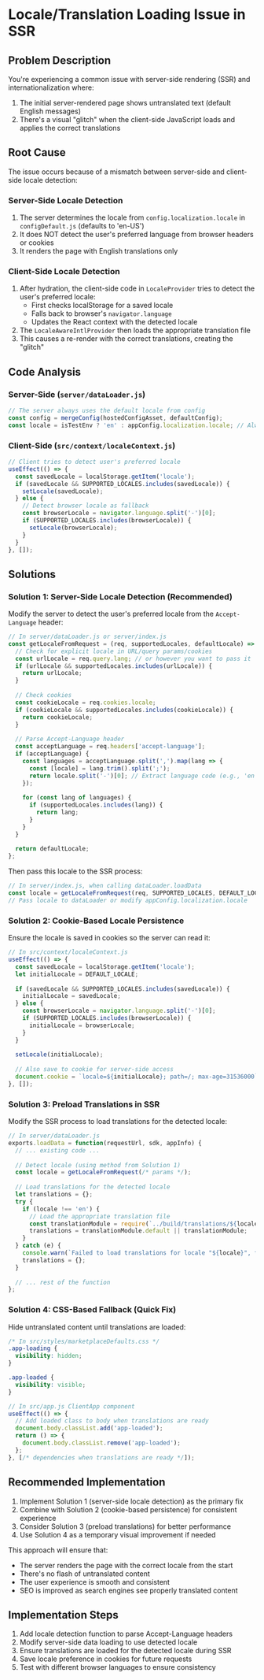 # Locale/Translation Loading Issue in SSR

## Problem Description

You're experiencing a common issue with server-side rendering (SSR) and internationalization where:
1. The initial server-rendered page shows untranslated text (default English messages)
2. There's a visual "glitch" when the client-side JavaScript loads and applies the correct translations

## Root Cause

The issue occurs because of a mismatch between server-side and client-side locale detection:

### Server-Side Locale Detection
1. The server determines the locale from `config.localization.locale` in `configDefault.js` (defaults to 'en-US')
2. It does NOT detect the user's preferred language from browser headers or cookies
3. It renders the page with English translations only

### Client-Side Locale Detection
1. After hydration, the client-side code in `LocaleProvider` tries to detect the user's preferred locale:
   - First checks localStorage for a saved locale
   - Falls back to browser's `navigator.language`
   - Updates the React context with the detected locale
2. The `LocaleAwareIntlProvider` then loads the appropriate translation file
3. This causes a re-render with the correct translations, creating the "glitch"

## Code Analysis

### Server-Side (`server/dataLoader.js`)
```javascript
// The server always uses the default locale from config
const config = mergeConfig(hostedConfigAsset, defaultConfig);
const locale = isTestEnv ? 'en' : appConfig.localization.locale; // Always uses config locale
```

### Client-Side (`src/context/localeContext.js`)
```javascript
// Client tries to detect user's preferred locale
useEffect(() => {
  const savedLocale = localStorage.getItem('locale');
  if (savedLocale && SUPPORTED_LOCALES.includes(savedLocale)) {
    setLocale(savedLocale);
  } else {
    // Detect browser locale as fallback
    const browserLocale = navigator.language.split('-')[0];
    if (SUPPORTED_LOCALES.includes(browserLocale)) {
      setLocale(browserLocale);
    }
  }
}, []);
```

## Solutions

### Solution 1: Server-Side Locale Detection (Recommended)

Modify the server to detect the user's preferred locale from the `Accept-Language` header:

```javascript
// In server/dataLoader.js or server/index.js
const getLocaleFromRequest = (req, supportedLocales, defaultLocale) => {
  // Check for explicit locale in URL/query params/cookies
  const urlLocale = req.query.lang; // or however you want to pass it
  if (urlLocale && supportedLocales.includes(urlLocale)) {
    return urlLocale;
  }
  
  // Check cookies
  const cookieLocale = req.cookies.locale;
  if (cookieLocale && supportedLocales.includes(cookieLocale)) {
    return cookieLocale;
  }
  
  // Parse Accept-Language header
  const acceptLanguage = req.headers['accept-language'];
  if (acceptLanguage) {
    const languages = acceptLanguage.split(',').map(lang => {
      const [locale] = lang.trim().split(';');
      return locale.split('-')[0]; // Extract language code (e.g., 'en' from 'en-US')
    });
    
    for (const lang of languages) {
      if (supportedLocales.includes(lang)) {
        return lang;
      }
    }
  }
  
  return defaultLocale;
};
```

Then pass this locale to the SSR process:

```javascript
// In server/index.js, when calling dataLoader.loadData
const locale = getLocaleFromRequest(req, SUPPORTED_LOCALES, DEFAULT_LOCALE);
// Pass locale to dataLoader or modify appConfig.localization.locale
```

### Solution 2: Cookie-Based Locale Persistence

Ensure the locale is saved in cookies so the server can read it:

```javascript
// In src/context/localeContext.js
useEffect(() => {
  const savedLocale = localStorage.getItem('locale');
  let initialLocale = DEFAULT_LOCALE;
  
  if (savedLocale && SUPPORTED_LOCALES.includes(savedLocale)) {
    initialLocale = savedLocale;
  } else {
    const browserLocale = navigator.language.split('-')[0];
    if (SUPPORTED_LOCALES.includes(browserLocale)) {
      initialLocale = browserLocale;
    }
  }
  
  setLocale(initialLocale);
  
  // Also save to cookie for server-side access
  document.cookie = `locale=${initialLocale}; path=/; max-age=31536000`; // 1 year
}, []);
```

### Solution 3: Preload Translations in SSR

Modify the SSR process to load translations for the detected locale:

```javascript
// In server/dataLoader.js
exports.loadData = function(requestUrl, sdk, appInfo) {
  // ... existing code ...
  
  // Detect locale (using method from Solution 1)
  const locale = getLocaleFromRequest(/* params */);
  
  // Load translations for the detected locale
  let translations = {};
  try {
    if (locale !== 'en') {
      // Load the appropriate translation file
      const translationModule = require(`../build/translations/${locale}.json`);
      translations = translationModule.default || translationModule;
    }
  } catch (e) {
    console.warn(`Failed to load translations for locale "${locale}", falling back to English`);
    translations = {};
  }
  
  // ... rest of the function
};
```

### Solution 4: CSS-Based Fallback (Quick Fix)

Hide untranslated content until translations are loaded:

```css
/* In src/styles/marketplaceDefaults.css */
.app-loading {
  visibility: hidden;
}

.app-loaded {
  visibility: visible;
}
```

```javascript
// In src/app.js ClientApp component
useEffect(() => {
  // Add loaded class to body when translations are ready
  document.body.classList.add('app-loaded');
  return () => {
    document.body.classList.remove('app-loaded');
  };
}, [/* dependencies when translations are ready */]);
```

## Recommended Implementation

1. Implement Solution 1 (server-side locale detection) as the primary fix
2. Combine with Solution 2 (cookie-based persistence) for consistent experience
3. Consider Solution 3 (preload translations) for better performance
4. Use Solution 4 as a temporary visual improvement if needed

This approach will ensure that:
- The server renders the page with the correct locale from the start
- There's no flash of untranslated content
- The user experience is smooth and consistent
- SEO is improved as search engines see properly translated content

## Implementation Steps

1. Add locale detection function to parse Accept-Language headers
2. Modify server-side data loading to use detected locale
3. Ensure translations are loaded for the detected locale during SSR
4. Save locale preference in cookies for future requests
5. Test with different browser languages to ensure consistency